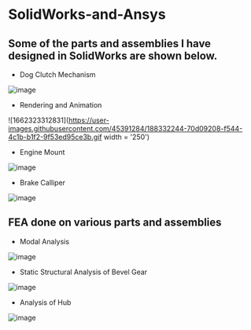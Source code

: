 # SolidWorks-and-Ansys

## Some of the parts and assemblies I have designed in SolidWorks are shown below.

- Dog Clutch Mechanism

![image](https://user-images.githubusercontent.com/45391284/185546223-4f2e4fd3-05a4-4b81-a762-afd58d920e3c.png)

- Rendering and Animation

![1662323312831](https://user-images.githubusercontent.com/45391284/188332244-70d09208-f544-4c1b-b1f2-9f53ed95ce3b.gif width = '250')

- Engine Mount

![image](https://user-images.githubusercontent.com/45391284/185546271-b0cf197f-457a-4012-b198-ecbb3ec8e81c.png)

- Brake Calliper

![image](https://user-images.githubusercontent.com/45391284/185546346-0360a13a-14f3-4c7f-9eeb-3f870b30b08e.png)


## FEA done on various parts and assemblies

- Modal Analysis

![image](https://user-images.githubusercontent.com/45391284/185546494-6f392cc0-a20f-4f6c-9ddf-bed1e99cc304.png)

- Static Structural Analysis of Bevel Gear

![image](https://user-images.githubusercontent.com/45391284/185546632-2ad90a8d-bf51-4fe9-81c6-967cb8b02161.png)

- Analysis of Hub

![image](https://user-images.githubusercontent.com/45391284/185546713-f8d203e1-31cb-4e97-acad-c14cf4bab39d.png)

